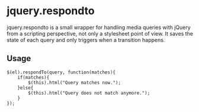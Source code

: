 # jquery.respondto

jquery.respondto is a small wrapper for handling media queries with
jQuery from a scripting perspective, not only a stylesheet point of view.
It saves the state of each query and only triggers when a transition happens.

## Usage

    $(el).respondTo(query, function(matches){
        if(matches){
            $(this).html("Query matches now.");
        }else{
            $(this).html("Query does not match anymore.");
        }
    });